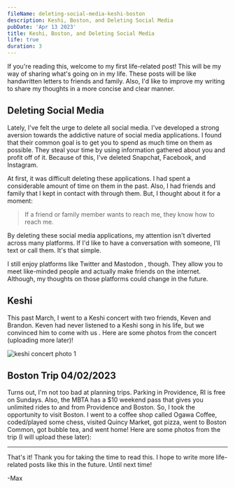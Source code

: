 ```yaml
---
fileName: deleting-social-media-keshi-boston
description: Keshi, Boston, and Deleting Social Media
pubDate: 'Apr 13 2023'
title: Keshi, Boston, and Deleting Social Media
life: true
duration: 3
---
```


If you're reading this, welcome to my first life-related post! This will be my way of sharing what's going on in my life. These posts will be like handwritten letters to friends and family. Also, I'd like to improve my writing to share my thoughts in a more concise and clear manner.

## Deleting Social Media

Lately, I've felt the urge to delete all social media. I've developed a strong aversion towards the addictive nature of social media applications. I found that their common goal is to get you to spend as much time on them as possible. They steal your time by using information gathered about you and profit off of it. Because of this, I've deleted Snapchat, Facebook, and Instagram.

At first, it was difficult deleting these applications. I had spent a considerable amount of time on them in the past. Also, I had friends and family that I kept in contact with through them. But, I thought about it for a moment:

> If a friend or family member wants to reach me, they know how to reach me.

By deleting these social media applications, my attention isn't diverted across many platforms. If I'd like to have a conversation with someone, I'll text or call them. It's that simple.

I still enjoy platforms like Twitter <span class="i-tabler-brand-twitter"></span> and Mastodon <span class="i-tabler-brand-mastodon"></span>, though. They allow you to meet like-minded people and actually make friends on the internet. Although, my thoughts on those platforms could change in the future.

## Keshi

This past March, I went to a Keshi concert with two friends, Keven and Brandon. Keven had never listened to a Keshi song in his life, but we convinced him to come with us <span class="i-twemoji-face-with-tears-of-joy"></span>. Here are some photos from the concert (uploading more later)!

![keshi concert photo 1](/deleting-social-media-keshi-boston/keshi-photo1.jpeg)

## Boston Trip 04/02/2023

Turns out, I'm not too bad at planning trips. Parking in Providence, RI is free on Sundays. Also, the MBTA has a $10 weekend pass that gives you unlimited rides to and from Providence and Boston. So, I took the opportunity to visit Boston. I went to a coffee shop called Ogawa Coffee, coded/played some chess, visited Quincy Market, got pizza, went to Boston Common, got bubble tea, and went home! Here are some photos from the trip (I will upload these later):

---

That's it! Thank you for taking the time to read this. I hope to write more life-related posts like this in the future. Until next time!

-Max
